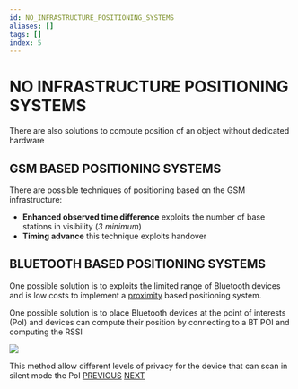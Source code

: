 ```yaml
---
id: NO_INFRASTRUCTURE_POSITIONING_SYSTEMS
aliases: []
tags: []
index: 5
---
```


# NO INFRASTRUCTURE POSITIONING SYSTEMS

There are also solutions to compute position of an object without dedicated hardware

## GSM BASED POSITIONING SYSTEMS

There are possible techniques of positioning based on the GSM infrastructure:

- **Enhanced observed time difference**  exploits the number of base stations in visibility (*3 minimum*)
- **Timing advance** this technique exploits handover

## BLUETOOTH BASED POSITIONING SYSTEMS

One possible solution is to exploits the limited range of Bluetooth devices and is low costs to implement a [proximity](BASE_TECHNIQUES.md#PROXIMITY) based positioning system.

One possible solution is to place Bluetooth devices at the point of interests (PoI) and devices can compute their position by connecting to a BT POI and computing the RSSI

![](Pasted%20image%2020240609154600.png)

This method allow different levels of privacy for the device that can scan in silent mode the PoI
[PREVIOUS](GLOBAL_POSITIONING_SYSTEM.md) [NEXT](ACTIVE_BAT.md)
